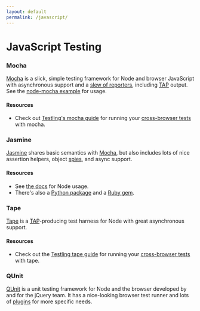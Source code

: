 ```yaml
---
layout: default
permalink: /javascript/
---
```

# JavaScript Testing

### Mocha
[Mocha] is a slick, simple testing framework for Node and browser JavaScript with asynchronous support and a [slew of reporters](http://mochajs.org/#reporters), including [TAP] output. See the [node-mocha example](examples/node-mocha) for usage.

#### Resources
* Check out [Testling's mocha guide](https://ci.testling.com/guide/mocha) for running your [cross-browser tests](../browser/) with mocha.

### Jasmine
[Jasmine] shares basic semantics with [Mocha], but also includes lots of nice assertion helpers, object [spies](http://jasmine.github.io/2.2/introduction.html#section-Spies), and async support.

#### Resources
* See [the docs](http://jasmine.github.io/2.2/node.html) for Node usage.
* There's also a [Python package](http://jasmine.github.io/2.2/python_egg.html) and a [Ruby gem](http://jasmine.github.io/2.2/ruby_gem.html).

### Tape
[Tape] is a [TAP]-producing test harness for Node with great asynchronous support.

#### Resources
* Check out the [Testling tape guide](https://ci.testling.com/guide/tape) for running your [cross-browser tests](../browser/) with tape.

### QUnit
[QUnit] is a unit testing framework for Node and the browser developed by and for the jQuery team. It has a nice-looking browser test runner and lots of [plugins](http://qunitjs.com/plugins/) for more specific needs.

[QUnit]: http://qunitjs.com/
[Mocha]: http://mochajs.org
[TAP]: http://en.wikipedia.org/wiki/Test_Anything_Protocol
[Tape]: https://www.npmjs.com/package/tape
[Jasmine]: https://github.com/jasmine/jasmine
